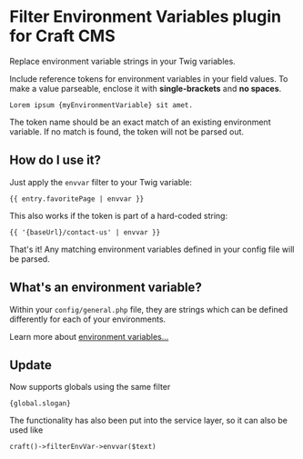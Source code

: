 Filter Environment Variables plugin for Craft CMS
=================================================

Replace environment variable strings in your Twig variables.

Include reference tokens for environment variables in your field values. To make a value parseable, enclose it with **single-brackets** and **no spaces**.

    Lorem ipsum {myEnvironmentVariable} sit amet.

The token name should be an exact match of an existing environment variable. If no match is found, the token will not be parsed out.

## How do I use it?

Just apply the `envvar` filter to your Twig variable:

    {{ entry.favoritePage | envvar }}

This also works if the token is part of a hard-coded string:

    {{ '{baseUrl}/contact-us' | envvar }}

That's it! Any matching environment variables defined in your config file will be parsed.

## What's an environment variable?

Within your `config/general.php` file, they are strings which can be defined differently for each of your environments.

Learn more about [environment variables...](http://buildwithcraft.com/docs/multi-environment-configs#environment-specific-variables)

## Update

Now supports globals using the same filter

	{global.slogan}
	
The functionality has also been put into the service layer, so it can also be used like

	craft()->filterEnvVar->envvar($text)